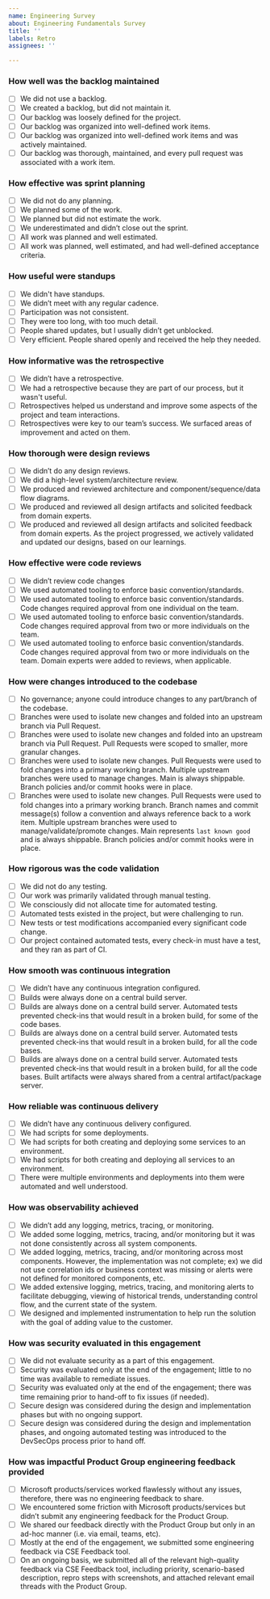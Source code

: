 ```yaml
---
name: Engineering Survey
about: Engineering Fundamentals Survey
title: ''
labels: Retro
assignees: ''

---
```


### How well was the backlog maintained

- [ ] We did not use a backlog.
- [ ] We created a backlog, but did not maintain it.
- [ ] Our backlog was loosely defined for the project.
- [ ] Our backlog was organized into well-defined work items.
- [ ] Our backlog was organized into well-defined work items and was actively maintained.
- [ ] Our backlog was thorough, maintained, and every pull request was associated with a work item.

### How effective was sprint planning

- [ ] We did not do any planning.
- [ ] We planned some of the work.
- [ ] We planned but did not estimate the work.
- [ ] We underestimated and didn’t close out the sprint.
- [ ] All work was planned and well estimated.
- [ ] All work was planned, well estimated, and had well-defined acceptance criteria.

### How useful were standups

- [ ] We didn't have standups.
- [ ] We didn’t meet with any regular cadence.
- [ ] Participation was not consistent.
- [ ] They were too long, with too much detail.
- [ ] People shared updates, but I usually didn’t get unblocked.
- [ ] Very efficient. People shared openly and received the help they needed.

### How informative was the retrospective

- [ ] We didn’t have a retrospective.
- [ ] We had a retrospective because they are part of our process, but it wasn't useful.
- [ ] Retrospectives helped us understand and improve some aspects of the project and team interactions.
- [ ] Retrospectives were key to our team’s success. We surfaced areas of improvement and acted on them.

### How thorough were design reviews

- [ ] We didn’t do any design reviews.
- [ ] We did a high-level system/architecture review.
- [ ] We produced and reviewed architecture and component/sequence/data flow diagrams.
- [ ] We produced and reviewed all design artifacts and solicited feedback from domain experts.
- [ ] We produced and reviewed all design artifacts and solicited feedback from domain experts. As the project progressed, we actively validated and updated our designs, based on our learnings.

### How effective were code reviews

- [ ] We didn’t review code changes
- [ ] We used automated tooling to enforce basic convention/standards.
- [ ] We used automated tooling to enforce basic convention/standards. Code changes required approval from one individual on the team.
- [ ] We used automated tooling to enforce basic convention/standards. Code changes required approval from two or more individuals on the team.
- [ ] We used automated tooling to enforce basic convention/standards. Code changes required approval from two or more individuals on the team. Domain experts were added to reviews, when applicable.

### How were changes introduced to the codebase

- [ ] No governance; anyone could introduce changes to any part/branch of the codebase.
- [ ] Branches were used to isolate new changes and folded into an upstream branch via Pull Request.
- [ ] Branches were used to isolate new changes and folded into an upstream branch via Pull Request. Pull Requests were scoped to smaller, more granular changes.
- [ ] Branches were used to isolate new changes. Pull Requests were used to fold changes into a primary working branch. Multiple upstream branches were used to manage changes. Main is always shippable. Branch policies and/or commit hooks were in place.
- [ ] Branches were used to isolate new changes. Pull Requests were used to fold changes into a primary working branch. Branch names and commit message(s) follow a convention and always reference back to a work item. Multiple upstream branches were used to manage/validate/promote changes. Main represents `last known good` and is always shippable. Branch policies and/or commit hooks were in place.

### How rigorous was the code validation

- [ ] We did not do any testing.
- [ ] Our work was primarily validated through manual testing.
- [ ] We consciously did not allocate time for automated testing.
- [ ] Automated tests existed in the project, but were challenging to run.
- [ ] New tests or test modifications accompanied every significant code change.
- [ ] Our project contained automated tests, every check-in must have a test, and they ran as part of CI.

### How smooth was continuous integration

- [ ] We didn’t have any continuous integration configured.
- [ ] Builds were always done on a central build server.
- [ ] Builds are always done on a central build server. Automated tests prevented check-ins that would result in a broken build, for some of the code bases.
- [ ] Builds are always done on a central build server. Automated tests prevented check-ins that would result in a broken build, for all the code bases.
- [ ] Builds are always done on a central build server. Automated tests prevented check-ins that would result in a broken build, for all the code bases. Built artifacts were always shared from a central artifact/package server.

### How reliable was continuous delivery

- [ ] We didn’t have any continuous delivery configured.
- [ ] We had scripts for some deployments.
- [ ] We had scripts for both creating and deploying some services to an environment.
- [ ] We had scripts for both creating and deploying all services to an environment.
- [ ] There were multiple environments and deployments into them were automated and well understood.

### How was observability achieved

- [ ] We didn’t add any logging, metrics, tracing, or monitoring.
- [ ] We added some logging, metrics, tracing, and/or monitoring but it was not done consistently across all system components.
- [ ] We added logging, metrics, tracing, and/or monitoring across most components. However, the implementation was not complete; ex) we did not use correlation ids or business context was missing or alerts were not defined for monitored components, etc.
- [ ] We added extensive logging, metrics, tracing, and monitoring alerts to facilitate debugging, viewing of historical trends, understanding control flow, and the current state of the system.
- [ ] We designed and implemented instrumentation to help run the solution with the goal of adding value to the customer.

### How was security evaluated in this engagement

- [ ] We did not evaluate security as a part of this engagement.
- [ ] Security was evaluated only at the end of the engagement; little to no time was available to remediate issues.
- [ ] Security was evaluated only at the end of the engagement; there was time remaining prior to hand-off to fix issues (if needed).
- [ ] Secure design was considered during the design and implementation phases but with no ongoing support.
- [ ] Secure design was considered during the design and implementation phases, and ongoing automated testing was introduced to the DevSecOps process prior to hand off.

### How was impactful Product Group engineering feedback provided

- [ ] Microsoft products/services worked flawlessly without any issues, therefore, there was no engineering feedback to share.
- [ ] We encountered some friction with Microsoft products/services but didn’t submit any engineering feedback for the Product Group.
- [ ] We shared our feedback directly with the Product Group but only in an ad-hoc manner (i.e. via email, teams, etc).
- [ ] Mostly at the end of the engagement, we submitted some engineering feedback via CSE Feedback tool.
- [ ] On an ongoing basis, we submitted all of the relevant high-quality feedback via CSE Feedback tool, including priority, scenario-based description, repro steps with screenshots, and attached relevant email threads with the Product Group.
